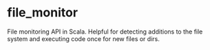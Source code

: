 # file_monitor
File monitoring API in Scala. Helpful for detecting additions to the file system and executing code once for new files or dirs.
